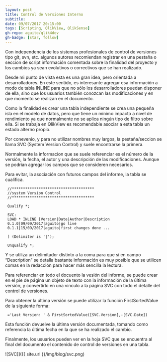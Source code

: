 ```yaml
---
layout: post
title: Control de Versiones Interno
subtitle: 
date: 09/07/2017 20:15:00
tags: [Scripting, QlikView, QlikSense]
gh-repo: aguito/qlik4dev
gh-badge: [star, follow]
---
```


Con independencia de los sistemas profesionales de control de versiones tipo git, svn, etc. algunos autores recomiendan registrar en una pestaña o seccion de script información comentada sobre la finalidad del proyecto y los cambios ya sean evolutivos o correctivos que se han realizado.

Desde mi punto de vista esta es una gran idea, pero orientada a desarrolladores. En este sentido, es interesante agregar esa información a modo de tabla INLINE para que no sólo los desarrolladores puedan disponer de ella, sino que los usuarios también conozcan las modificaciones y en que momento se realizan en el documento.

Como la finalidad es crear una tabla independiente se crea una pequeña isla en el modelo de datos, pero que tiene un mínimo impacto a nivel de rendimiento ya que normalmente no se aplica ningún tipo de filtro sobre ella. Si se trabaja en QlikView es recomendable asociar a esta tabla un estado alterno propio.

Por conevenio, y para no utilizar nombres muy largos, la pestaña/seccion se llama SVC (System Version Control) y suele encontrarse la primera.

Normalmente la informacion que se suele referenciar es el número de la versión, la fecha, el autor y una descripción de las modificaciones. Aunque se podrian agregar los campos que se consideren necesarios.

Para evitar, la asociación con futuros campos del informe, la tabla se cualifica.

~~~
 //*************************************
 //system Version Control
 //*************************************

 Qualify *;

 SVC:
 LOAD * INLINE [Version|Date|Author|Description
 0.1.0|09/09/2017|aguito|go live
 0.1.1|15/09/2017|aguito|first changes done ...

 ] (Delimiter is '|');

 Unqualify *;

~~~

Y se utiliza un delimitador distinto a la coma para que si en campo “Description” se detalla bastante información es muy posible que se utilicen comas en la redacción para hacer más sencilla la lectura.

Para referenciar en todo el docuento la vesión del informe, se puede crear en el pie de página un objeto de texto con la información de la última versión, y convertirlo en una vinculo a la página SVC con todo el detalle del control de versiones.

Para obtener la última versión se puede utilizar la función FirstSortedValue de la siguiente forma:

~~~
 ='Last Version: ' & FirstSortedValue([SVC.Version],-[SVC.Date])
~~~

Esta función devuelve la última versión documentada, tomando como referencia la última fecha en la que se ha realizado el cambio.


Finalmente, los usuarios pueden ver en la hoja SVC que se encuentra al final del documento el contenido de control de versiones en una tabla.

![SVC]]({{ site.url }}/img/blog/svc.png)
